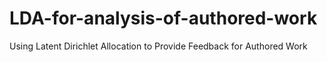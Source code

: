 # LDA-for-analysis-of-authored-work
Using Latent Dirichlet Allocation to Provide Feedback for Authored Work
